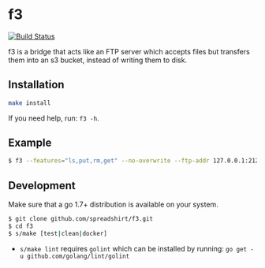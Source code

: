 # f3

[![Build Status](https://travis-ci.org/spreadshirt/f3.svg?branch=master)](https://travis-ci.org/spreadshirt/f3)

f3 is a bridge that acts like an FTP server which accepts files but transfers them into an s3 bucket, instead of writing them to disk.

## Installation

```sh
make install
```

If you need help, run: `f3 -h`.

## Example

```sh
$ f3 --features="ls,put,rm,get" --no-overwrite --ftp-addr 127.0.0.1:2121 --s3-region eu-central-1 --s3-credentials 'accesskey:secret' --s3-bucket 'https://<f3.somewhere.com>' ./ftp-credentials.txt
```

## Development

Make sure that a go 1.7+ distribution is available on your system.

```sh
$ git clone github.com/spreadshirt/f3.git
$ cd f3
$ s/make [test|clean|docker]
```

- `s/make lint` requires `golint` which can be installed by running: `go get -u github.com/golang/lint/golint`
